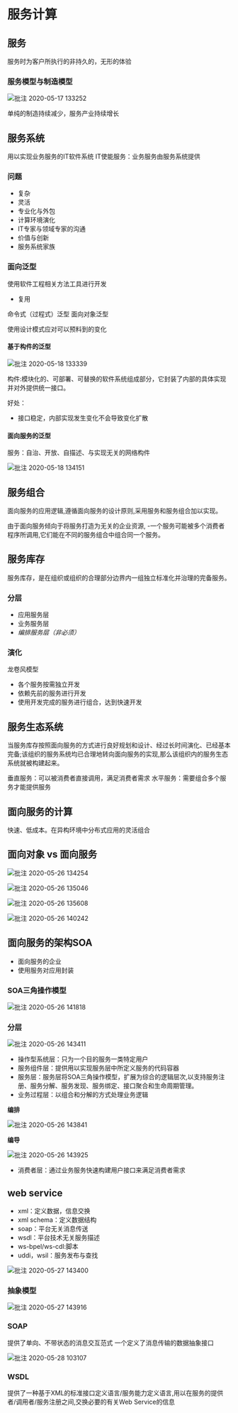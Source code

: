 # 服务计算

## 服务

服务时为客户所执行的非持久的，无形的体验

### 服务模型与制造模型

![批注 2020-05-17 133252](/assets/批注%202020-05-17%20133252.png)

单纯的制造持续减少，服务产业持续增长

## 服务系统

用以实现业务服务的IT软件系统
IT使能服务：业务服务由服务系统提供

### 问题

- 复杂
- 灵活
- 专业化与外包
- 计算环境演化
- IT专家与领域专家的沟通
- 价值与创新
- 服务系统家族

### 面向泛型

使用软件工程相关方法工具进行开发

- 复用

命令式（过程式）泛型
面向对象泛型

使用设计模式应对可以预料到的变化

#### 基于构件的泛型

![批注 2020-05-18 133339](/assets/批注%202020-05-18%20133339.png)

构件:模块化的、可部署、可替换的软件系统组成部分，它封装了内部的具体实现并对外提供统一接口。

好处：

- 接口稳定，内部实现发生变化不会导致变化扩散

#### 面向服务的泛型

服务：自治、开放、自描述、与实现无关的网络构件

![批注 2020-05-18 134151](/assets/批注%202020-05-18%20134151.png)

## 服务组合

面向服务的应用逻辑,遵循面向服务的设计原则,采用服务和服务组合加以实现。

由于面向服务倾向于将服务打造为无关的企业资源, -一个服务可能被多个消费者程序所调用,它们能在不同的服务组合中组合同一个服务。

## 服务库存

服务库存，是在组织或组织的合理部分边界内一组独立标准化并治理的完备服务。

### 分层

- 应用服务层
- 业务服务层
- *编排服务层（非必须）*

### 演化

龙卷风模型

- 各个服务按需独立开发
- 依赖先前的服务进行开发
- 使用开发完成的服务进行组合，达到快速开发

## 服务生态系统

当服务库存按照面向服务的方式进行良好规划和设计、经过长时间演化、已经基本完备;该组织的服务系统均已合理地转向面向服务的实现,那么该组织内的服务生态系统就被构建起来。

垂直服务：可以被消费者直接调用，满足消费者需求
水平服务：需要组合多个服务才能提供服务

## 面向服务的计算

快速、低成本。在异构环境中分布式应用的灵活组合

## 面向对象 vs 面向服务

![批注 2020-05-26 134254](/assets/批注%202020-05-26%20134254.png)

![批注 2020-05-26 135046](/assets/批注%202020-05-26%20135046.png)

![批注 2020-05-26 135608](/assets/批注%202020-05-26%20135608.png)

![批注 2020-05-26 140242](/assets/批注%202020-05-26%20140242.png)

## 面向服务的架构SOA

- 面向服务的企业
- 使用服务对应用封装

### SOA三角操作模型

![批注 2020-05-26 141818](/assets/批注%202020-05-26%20141818.png)

### 分层

![批注 2020-05-26 143411](/assets/批注%202020-05-26%20143411.png)

- 操作型系统层：只为一个目的服务一类特定用户
- 服务组件层：提供用以实现服务层中所定义服务的代码容器
- 服务层：服务层将SOA三角操作模型，扩展为综合的逻辑层次,以支持服务注册、服务分解、服务发现、服务绑定、接口聚合和生命周期管理。
- 业务过程层：以组合和分解的方式处理业务逻辑

**编排**

![批注 2020-05-26 143841](/assets/批注%202020-05-26%20143841.png)

**编导**

![批注 2020-05-26 143925](/assets/批注%202020-05-26%20143925.png)

- 消费者层：通过业务服务快速构建用户接口来满足消费者需求

## web service

- xml：定义数据，信息交换
- xml schema：定义数据结构
- soap：平台无关消息传送
- wsdl：平台技术无关服务描述
- ws-bpel/ws-cdl:脚本
- uddi，wsil：服务发布与查找

![批注 2020-05-27 143400](/assets/批注%202020-05-27%20143400.png)

### 抽象模型

![批注 2020-05-27 143916](/assets/批注%202020-05-27%20143916.png)

### SOAP

提供了单向、不带状态的消息交互范式
一个定义了消息传输的数据抽象接口

![批注 2020-05-28 103107](/assets/批注%202020-05-28%20103107.png)

### WSDL

提供了一种基于XML的标准接口定义语言/服务能力定义语言,用以在服务的提供者/调用者/服务注册之间,交换必要的有关Web Service的信息
